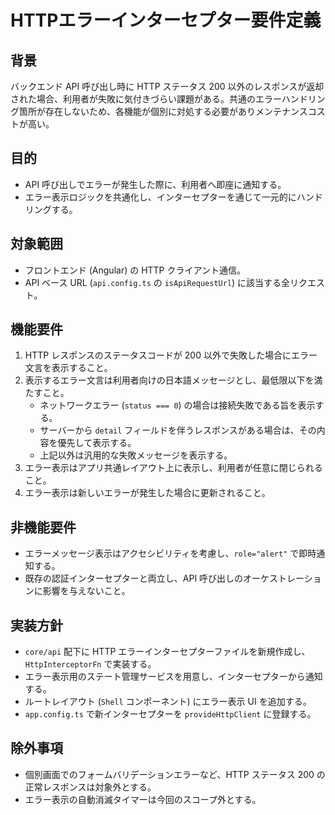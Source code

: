 # HTTPエラーインターセプター要件定義

## 背景

バックエンド API 呼び出し時に HTTP ステータス 200 以外のレスポンスが返却された場合、利用者が失敗に気付きづらい課題がある。共通のエラーハンドリング箇所が存在しないため、各機能が個別に対処する必要がありメンテナンスコストが高い。

## 目的

- API 呼び出しでエラーが発生した際に、利用者へ即座に通知する。
- エラー表示ロジックを共通化し、インターセプターを通じて一元的にハンドリングする。

## 対象範囲

- フロントエンド (Angular) の HTTP クライアント通信。
- API ベース URL (`api.config.ts` の `isApiRequestUrl`) に該当する全リクエスト。

## 機能要件

1. HTTP レスポンスのステータスコードが 200 以外で失敗した場合にエラー文言を表示すること。
2. 表示するエラー文言は利用者向けの日本語メッセージとし、最低限以下を満たすこと。
   - ネットワークエラー (`status === 0`) の場合は接続失敗である旨を表示する。
   - サーバーから `detail` フィールドを伴うレスポンスがある場合は、その内容を優先して表示する。
   - 上記以外は汎用的な失敗メッセージを表示する。
3. エラー表示はアプリ共通レイアウト上に表示し、利用者が任意に閉じられること。
4. エラー表示は新しいエラーが発生した場合に更新されること。

## 非機能要件

- エラーメッセージ表示はアクセシビリティを考慮し、`role="alert"` で即時通知する。
- 既存の認証インターセプターと両立し、API 呼び出しのオーケストレーションに影響を与えないこと。

## 実装方針

- `core/api` 配下に HTTP エラーインターセプターファイルを新規作成し、`HttpInterceptorFn` で実装する。
- エラー表示用のステート管理サービスを用意し、インターセプターから通知する。
- ルートレイアウト (`Shell` コンポーネント) にエラー表示 UI を追加する。
- `app.config.ts` で新インターセプターを `provideHttpClient` に登録する。

## 除外事項

- 個別画面でのフォームバリデーションエラーなど、HTTP ステータス 200 の正常レスポンスは対象外とする。
- エラー表示の自動消滅タイマーは今回のスコープ外とする。
